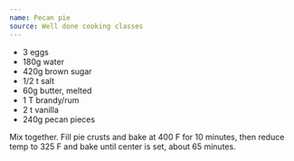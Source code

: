 ```yaml
---
name: Pecan pie
source: Well done cooking classes
---
```


* 3 eggs
* 180g water
* 420g brown sugar
* 1/2 t salt
* 60g butter, melted
* 1 T brandy/rum
* 2 t vanilla
* 240g pecan pieces

Mix together.  Fill pie crusts and bake at 400 F for 10 minutes, then reduce temp to 325 F and bake until center is set, about 65 minutes.


